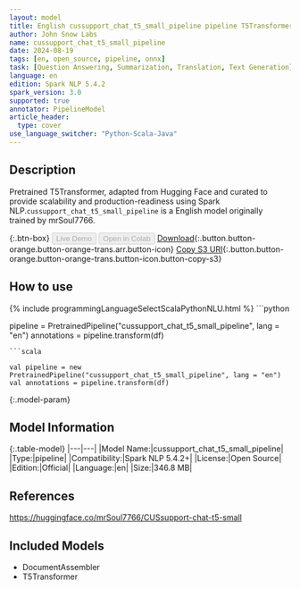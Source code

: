 ```yaml
---
layout: model
title: English cussupport_chat_t5_small_pipeline pipeline T5Transformer from mrSoul7766
author: John Snow Labs
name: cussupport_chat_t5_small_pipeline
date: 2024-08-19
tags: [en, open_source, pipeline, onnx]
task: [Question Answering, Summarization, Translation, Text Generation]
language: en
edition: Spark NLP 5.4.2
spark_version: 3.0
supported: true
annotator: PipelineModel
article_header:
  type: cover
use_language_switcher: "Python-Scala-Java"
---
```


## Description

Pretrained T5Transformer, adapted from Hugging Face and curated to provide scalability and production-readiness using Spark NLP.`cussupport_chat_t5_small_pipeline` is a English model originally trained by mrSoul7766.

{:.btn-box}
<button class="button button-orange" disabled>Live Demo</button>
<button class="button button-orange" disabled>Open in Colab</button>
[Download](https://s3.amazonaws.com/auxdata.johnsnowlabs.com/public/models/cussupport_chat_t5_small_pipeline_en_5.4.2_3.0_1724049605386.zip){:.button.button-orange.button-orange-trans.arr.button-icon}
[Copy S3 URI](s3://auxdata.johnsnowlabs.com/public/models/cussupport_chat_t5_small_pipeline_en_5.4.2_3.0_1724049605386.zip){:.button.button-orange.button-orange-trans.button-icon.button-copy-s3}

## How to use



<div class="tabs-box" markdown="1">
{% include programmingLanguageSelectScalaPythonNLU.html %}
```python

pipeline = PretrainedPipeline("cussupport_chat_t5_small_pipeline", lang = "en")
annotations =  pipeline.transform(df)   

```
```scala

val pipeline = new PretrainedPipeline("cussupport_chat_t5_small_pipeline", lang = "en")
val annotations = pipeline.transform(df)

```
</div>

{:.model-param}
## Model Information

{:.table-model}
|---|---|
|Model Name:|cussupport_chat_t5_small_pipeline|
|Type:|pipeline|
|Compatibility:|Spark NLP 5.4.2+|
|License:|Open Source|
|Edition:|Official|
|Language:|en|
|Size:|346.8 MB|

## References

https://huggingface.co/mrSoul7766/CUSsupport-chat-t5-small

## Included Models

- DocumentAssembler
- T5Transformer